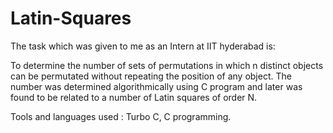 # Latin-Squares
The task which was given to me as an Intern at IIT hyderabad is:

To determine the number of sets of permutations in which n distinct objects can be permutated without repeating the position of any object. The number was determined algorithmically using C program and later was found to be related to a number of Latin squares of order N.

Tools and languages used : Turbo C, C programming.
